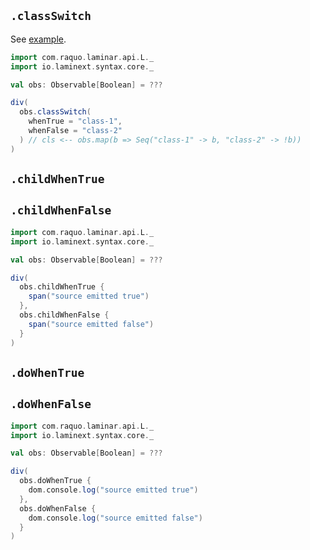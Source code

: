 ## `.classSwitch`

See [example](/core/example-signal-of-boolean-class-switch).

```scala
import com.raquo.laminar.api.L._
import io.laminext.syntax.core._

val obs: Observable[Boolean] = ???

div(
  obs.classSwitch(
    whenTrue = "class-1",
    whenFalse = "class-2"
  ) // cls <-- obs.map(b => Seq("class-1" -> b, "class-2" -> !b))
)
```

## `.childWhenTrue` 
## `.childWhenFalse`

```scala
import com.raquo.laminar.api.L._
import io.laminext.syntax.core._

val obs: Observable[Boolean] = ???

div(
  obs.childWhenTrue {
    span("source emitted true")
  },
  obs.childWhenFalse {
    span("source emitted false")
  }
)
```

## `.doWhenTrue`
## `.doWhenFalse`

```scala
import com.raquo.laminar.api.L._
import io.laminext.syntax.core._

val obs: Observable[Boolean] = ???

div(
  obs.doWhenTrue { 
    dom.console.log("source emitted true")
  },
  obs.doWhenFalse {
    dom.console.log("source emitted false")
  }
)
```
